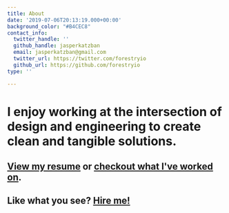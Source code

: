 ```yaml
---
title: About
date: '2019-07-06T20:13:19.000+00:00'
background_color: "#B4CEC8"
contact_info:
  twitter_handle: ''
  github_handle: jasperkatzban
  email: jasperkatzban@gmail.com
  twitter_url: https://twitter.com/forestryio
  github_url: https://github.com/forestryio
type: ''

---
```

# I enjoy working at the intersection of design and engineering to create clean and tangible solutions.

## [<span style="text-decoration: underline">View my resume</span>](/docs/Katzban-Resume-Fall-20.pdf "Jasper's Resume") or [<span style="text-decoration: underline">checkout what I've worked on</span>](/blog-posts/ "Projects").

## Like what you see? [Hire me!](/contact "Contact")